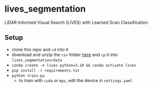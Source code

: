 # lives_segmentation
LiDAR Informed Visual Search (LIVES) with Learned Scan Classification

## Setup
- clone this repo and `cd` into it
- download and unzip the `csv` folder [here](https://drive.google.com/drive/folders/1-eR46L3ezZ0tqjVDVeNlBWyfL8e5p_no?usp=sharing) and `cp` it into `lives_segmentation/data`
- `conda create -n lives python=3.10 && conda activate lives`
- `pip install -r requirements.txt`
- `python train.py`
    - to train with `cuda` or `mps`, edit the device in `settings.yaml`

